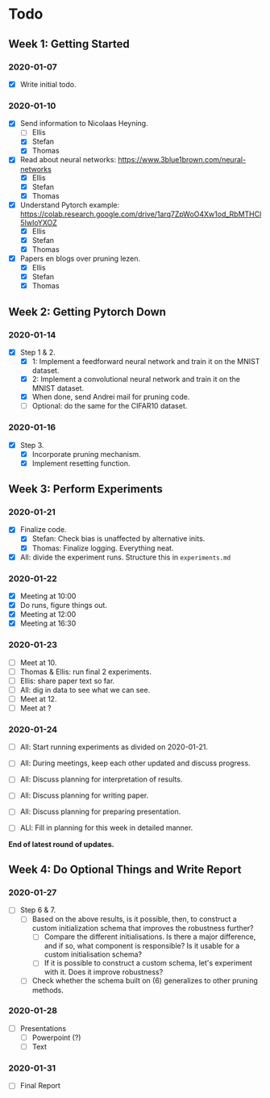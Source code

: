 # Todo

## Week 1: Getting Started
### 2020-01-07
- [x] Write initial todo.

### 2020-01-10
- [x] Send information to Nicolaas Heyning.
    - [ ] Ellis
    - [x] Stefan
    - [x] Thomas
- [x] Read about neural networks: https://www.3blue1brown.com/neural-networks
    - [X] Ellis
    - [x] Stefan
    - [x] Thomas
- [x] Understand Pytorch example: https://colab.research.google.com/drive/1arq7ZpWoO4Xw1od_RbMTHCl5IwIoYXOZ
    - [X] Ellis
    - [X] Stefan
    - [x] Thomas
- [x] Papers en blogs over pruning lezen.
    - [X] Ellis
    - [X] Stefan
    - [x] Thomas

## Week 2: Getting Pytorch Down
### 2020-01-14
- [x] Step 1 & 2.
    - [x] 1: Implement a feedforward neural network and train it on the MNIST dataset.
    - [x] 2: Implement a convolutional neural network and train it on the MNIST dataset.
    - [x] When done, send Andrei mail for pruning code.
    - [ ] Optional: do the same for the CIFAR10 dataset.

### 2020-01-16
- [x] Step 3.
    - [x] Incorporate pruning mechanism.
    - [x] Implement resetting function.

## Week 3: Perform Experiments
### 2020-01-21
- [x] Finalize code.
    - [x] Stefan: Check bias is unaffected by alternative inits.
    - [x] Thomas: Finalize logging. Everything neat.
- [x] All: divide the experiment runs. Structure this in `experiments.md`

### 2020-01-22
- [x] Meeting at 10:00
- [x] Do runs, figure things out.
- [x] Meeting at 12:00
- [x] Meeting at 16:30

### 2020-01-23
- [ ] Meet at 10.
- [ ] Thomas & Ellis: run final 2 experiments.
- [ ] Ellis: share paper text so far.
- [ ] All: dig in data to see what we can see.
- [ ] Meet at 12.
- [ ] Meet at ?

### 2020-01-24
- [ ] All: Start running experiments as divided on 2020-01-21.
- [ ] All: During meetings, keep each other updated and discuss progress.
- [ ] All: Discuss planning for interpretation of results.
- [ ] All: Discuss planning for writing paper.
- [ ] All: Discuss planning for preparing presentation.
- [ ] ALl: Fill in planning for this week in detailed manner.


__End of latest round of updates.__

## Week 4: Do Optional Things and Write Report
### 2020-01-27
- [ ] Step 6 & 7.
    - [ ] Based on the above results, is it possible, then, to construct a
          custom initialization schema that improves the robustness further?
        - [ ] Compare the different initialisations. Is there a major difference, and if so, what component
                is responsible? Is it usable for a custom initialisation schema?
        - [ ] If it is possible to construct a custom schema, let's experiment with it. Does it improve robustness?
    - [ ] Check whether the schema built on (6) generalizes to other pruning methods.

### 2020-01-28
- [ ] Presentations
    - [ ] Powerpoint (?)
    - [ ] Text

### 2020-01-31
- [ ] Final Report
